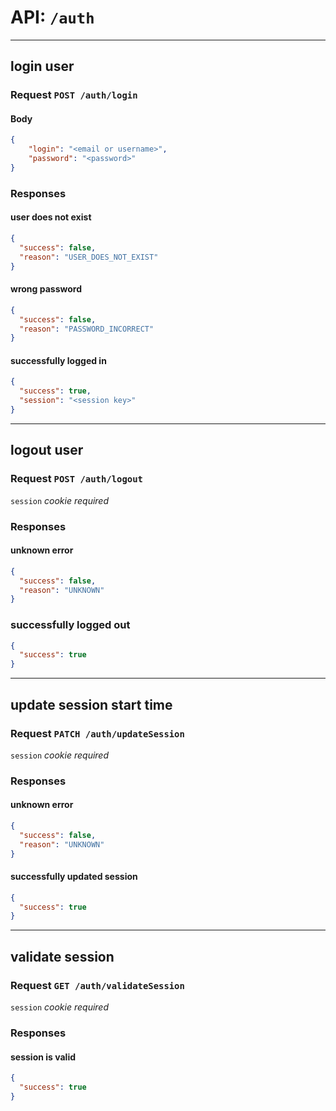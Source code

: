 # API: `/auth`

---

## login user

### Request `POST /auth/login`

#### Body

```json
{
    "login": "<email or username>",
    "password": "<password>"
}
```

### Responses

#### user does not exist

```json
{
  "success": false,
  "reason": "USER_DOES_NOT_EXIST"
}
```

#### wrong password

```json
{
  "success": false,
  "reason": "PASSWORD_INCORRECT"
}
```

#### successfully logged in

```json
{
  "success": true,
  "session": "<session key>"
}
```

---

## logout user

### Request `POST /auth/logout`

`session` _cookie required_

### Responses

#### unknown error

```json
{
  "success": false,
  "reason": "UNKNOWN"
}
```

### successfully logged out

```json
{
  "success": true
}
```

---

## update session start time

### Request `PATCH /auth/updateSession`

`session` _cookie required_

### Responses

#### unknown error

```json
{
  "success": false,
  "reason": "UNKNOWN"
}
```

#### successfully updated session

```json
{
  "success": true
}
```

---

## validate session

### Request `GET /auth/validateSession`

`session` _cookie required_

### Responses

#### session is valid

```json
{
  "success": true
}
```
